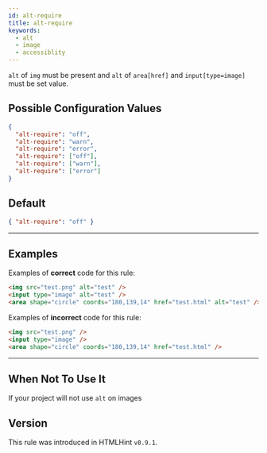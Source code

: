 ```yaml
---
id: alt-require
title: alt-require
keywords:
  - alt
  - image
  - accessiblity
---
```


`alt` of `img` must be present and `alt` of `area[href]` and `input[type=image]` must be set value.

## Possible Configuration Values

```json
{
  "alt-require": "off",
  "alt-require": "warn",
  "alt-require": "error",
  "alt-require": ["off"],
  "alt-require": ["warn"],
  "alt-require": ["error"]
}
```

## Default

```json
{ "alt-require": "off" }
```

---

## Examples

Examples of **correct** code for this rule:

<!-- prettier-ignore -->
```html
<img src="test.png" alt="test" />
<input type="image" alt="test" />
<area shape="circle" coords="180,139,14" href="test.html" alt="test" />
````

Examples of **incorrect** code for this rule:

<!-- prettier-ignore -->
```html
<img src="test.png" />
<input type="image" />
<area shape="circle" coords="180,139,14" href="test.html" />
```

---

## When Not To Use It

If your project will not use `alt` on images

## Version

This rule was introduced in HTMLHint `v0.9.1`.
